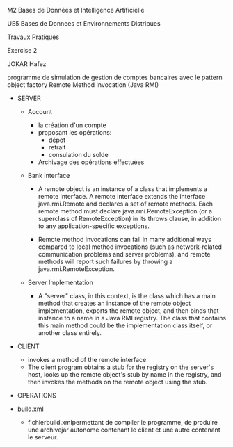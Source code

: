 M2 Bases de Données et Intelligence Artificielle

UE5 Bases de Donnees et Environnements Distribues 

Travaux Pratiques

Exercise 2

JOKAR Hafez

programme de simulation de gestion de comptes bancaires avec le pattern object factory
Remote Method Invocation (Java RMI)

- SERVER
    - Account
        - la création d'un compte
        - proposant les opérations:
            - dépot
            - retrait
            - consulation du solde
        - Archivage des opérations effectuées

    - Bank Interface
        - A remote object is an instance of a class that implements a remote interface. A remote interface extends the interface java.rmi.Remote and declares a set of remote methods. Each remote method must declare java.rmi.RemoteException (or a superclass of RemoteException) in its throws clause, in addition to any application-specific exceptions.
        
        - Remote method invocations can fail in many additional ways compared to local method invocations (such as network-related communication problems and server problems), and remote methods will report such failures by throwing a java.rmi.RemoteException.

    - Server Implementation
        - A "server" class, in this context, is the class which has a main method that creates an instance of the remote object implementation, exports the remote object, and then binds that instance to a name in a Java RMI registry. The class that contains this main method could be the implementation class itself, or another class entirely.
        
- CLIENT
    - invokes a method of the remote interface
    - The client program obtains a stub for the registry on the server's host, looks up the remote object's stub by name in the registry, and then invokes the methods on the remote object using the stub.


- OPERATIONS

- build.xml
    - fichierbuild.xmlpermettant de compiler le programme, de produire une archivejar autonome contenant le client et une autre contenant le serveur.
